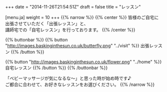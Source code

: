 +++
date = "2014-11-26T21:54:51Z"
draft = false
title = "レッスン"

[menu.ja]
weight = 10
+++
{{% narrow %}}
{{% center %}}
皆様のご自宅に出張させていただく「出張レッスン」と、<br>
講師宅での「自宅レッスン」を行っております。
{{% /center %}}

{{% buttonbar %}}
{{% button "http://images.baskinginthesun.co.uk/butterfly.png" "../visit" %}}
出張レッスン
{{% /button %}}

{{% button "http://images.baskinginthesun.co.uk/flower.png" "../home" %}}
自宅レッスン
{{% /button %}}
{{% /buttonbar %}}

「ベビーマッサージが気になるな〜」と思った時が始め時です♪<br>
ご都合に合わせて、お好きなレッスンをお選びください。
{{% /narrow %}}